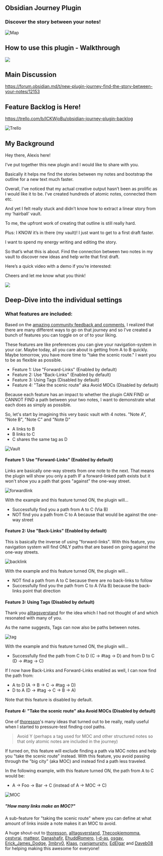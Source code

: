## Obsidian Journey Plugin
### Discover the story between your notes!

![Map](https://raw.githubusercontent.com/akaalias/obsidian-journey-plugin/master/map.png)

## How to use this plugin - Walkthrough

[![](https://github.com/akaalias/obsidian-journey-plugin/blob/master/First-Time-Usage.png?raw=true)](https://youtu.be/6k2Lp1pCZpY)

## Main Discussion

https://forum.obsidian.md/t/new-plugin-journey-find-the-story-between-your-notes/12153

## Feature Backlog is Here!

https://trello.com/b/ICKWjoBu/obsidian-journey-plugin-backlog

![Trello](https://raw.githubusercontent.com/akaalias/obsidian-journey-plugin/master/trello-new.png)

## My Background
Hey there, Alexis here! 

I’ve put together this new plugin and I would like to share with you. 

Basically it helps me find the stories between my notes and bootstrap the outline for a new text much faster.

Overall, I’ve noticed that my actual creative output hasn’t been as prolific as I would like it to be. I’ve created hundreds of atomic notes, connected them etc. 

And yet I felt really stuck and didn’t know how to extract a linear story from my ‘hairball’ vault.

To me, the upfront work of creating that outline is still really hard. 

Plus: I KNOW it’s in there (my vault)! I just want to get to a first draft faster. 

I want to spend my energy writing and editing the story. 

So that’s what this is about. Find the connection between two notes in my vault to discover new ideas and help write that first draft.

Here’s a quick video with a demo if you’re interested:

Cheers and let me know what you think!

[![](https://github.com/akaalias/obsidian-journey-plugin/blob/master/journey-thumbnail.png?raw=true)](https://www.youtube.com/watch?v=iRydNlinRlc)

## Deep-Dive into the individual settings
### What features are included:

Based on the [amazing community feedback and comments](https://forum.obsidian.md/t/new-plugin-journey-find-the-story-between-your-notes/12153), I realized that there are many different ways to go on that journey and so I've created a bunch of features you can toggle on or of to your liking. 

These features are like preferences you can give your navigation-system in your car. Maybe today, all you care about is getting from A to B quickly. Maybe tomorrow, you have more time to "take the scenic route." I want you to be as flexible as possible.

- Feature 1: Use "Forward-Links" (Enabled by default)
- Feature 2: Use "Back-Links" (Enabled by default)
- Feature 3: Using Tags (Disabled by default)
- Feature 4: "Take the scenic route" aka Avoid MOCs (Disabled by default)

Because each feature has an impact to whether the plugin CAN FIND or CANNOT FIND a path between your two notes, I want to demonstrate what each does as simply as possible. 

So, let's start by imagining this very basic vault with 4 notes. "Note A", "Note B", "Note C" and "Note D"

- A links to B
- B links to C
- C shares the same tag as D

![Vault](https://user-images.githubusercontent.com/111555/106387223-0f427a00-63d9-11eb-86b3-5a2ae53a1950.png)

#### Feature 1: Use "Forward-Links" (Enabled by default)
Links are basically one-way streets from one note to the next. That means the plugin will show you only a path IF a forward-linked path exists but it won't show you a path that goes "against" the one-way street. 

![forwardlink](https://user-images.githubusercontent.com/111555/106387228-136e9780-63d9-11eb-84a4-208b308f1b07.png)

With the example and this feature turned ON, the plugin will...

* Successfully find you a path from A to C (Via B) 
* NOT find you a path from C to A because that would be against the one-way street

#### Feature 2: Use "Back-Links" (Enabled by default)
This is basically the inverse of using "forward-links". With this feature, you navigation system will find ONLY paths that are based on going against the one-way streets. 

![backlink](https://user-images.githubusercontent.com/111555/106387232-19fd0f00-63d9-11eb-8510-df474ff130d6.png)


With the example and this feature turned ON, the plugin will...

* NOT find a path from A to C because there are no back-links to follow
* Successfully find you the path from C to A (Via B) because the back-links point that direction

#### Feature 3: Using Tags (Disabled by default)
Thank you [alltagsverstand](https://forum.obsidian.md/u/alltagsverstand/summary) for the idea which I had not thought of and which resonated with many of you.

As the name suggests, Tags can now also be paths between notes. 

![tag](https://user-images.githubusercontent.com/111555/106387241-1ff2f000-63d9-11eb-94e2-d62c0995ca17.png)


With the example and this feature turned ON, the plugin will...

- Successfully find the path from C to D (C -> #tag -> D) and from D to C (D -> #tag -> C)

If I now have Back-Links and Forward-Links enabled as well, I can now find the path from:

- A to D (A -> B -> C -> #tag -> D)
- D to A (D -> #tag -> C -> B -> A)

Note that this feature is disabled by default.

#### Feature 4: "Take the scenic route" aka Avoid MOCs (Disabled by default)
One of [thoresson](https://forum.obsidian.md/u/thoresson/summary)'s many ideas that turned out to be really, really useful when I started to pressure-test finding cool paths.

> Avoid Y (perhaps a tag used for MOC and other structured notes so that only atomic notes are included in the journey)

If turned on, this feature will exclude finding a path via MOC notes and help you "take the scenic route" instead. With this feature, you avoid passing through the "big city" (aka MOC) and instead find a path less traveled. 

In the following example, with this feature turned ON, the path from A to C would be: 

- A -> Foo -> Bar -> C (instead of A -> MOC -> C)

![MOC](https://user-images.githubusercontent.com/111555/106387246-26816780-63d9-11eb-9407-a76c078b8e6c.png)

##### "How many links make an MOC?"
A sub-feature for "taking the scenic route" where you can define at what amount of links inside a note makes it an MOC to avoid. 

A huge shout-out to [thoresson](https://forum.obsidian.md/u/thoresson), [alltagsverstand](https://forum.obsidian.md/u/alltagsverstand), [Thecookiemomma](https://forum.obsidian.md/u/Thecookiemomma), [cestvrai](https://forum.obsidian.md/u/cestvrai), [matteor](https://forum.obsidian.md/u/matteor), [Danashafir](https://forum.obsidian.md/u/Danashafir), [EhuddRomero](https://forum.obsidian.md/u/EhuddRomero), [I-d-as](https://forum.obsidian.md/u/I-d-as), [osgav](https://forum.obsidian.md/u/osgav), [Erick_James_Dodge](https://forum.obsidian.md/u/Erick_James_Dodge), [3mbry0](https://forum.obsidian.md/u/3mbry0), [Klaas](https://forum.obsidian.md/u/Klaas), [ryanjamurphy](https://forum.obsidian.md/u/ryanjamurphy), [EdElgar](https://forum.obsidian.md/u/EdElgar) and [Daveb08](https://forum.obsidian.md/u/Daveb08) for helping making this awesome for everyone!

